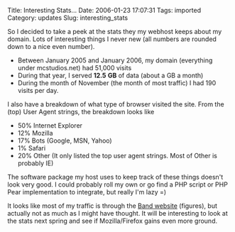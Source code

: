 Title: Interesting Stats...
Date: 2006-01-23 17:07:31
Tags: imported
Category: updates
Slug: interesting_stats

So I decided to take a peek at the stats they my webhost keeps about my domain.  Lots of interesting things I never new (all numbers are rounded down to a nice even number).
<ul>
	<li>Between January 2005 and January 2006, my domain (everything under mcstudios.net) had 51,000 visits</li>
	<li>During that year, I served <strong>12.5</strong> <strong>GB</strong> of data (about a GB a month)</li>
	<li>During the month of November (the month of most traffic) I had 190 visits per day.</li>
</ul>
I also have a breakdown of what type of browser visited the site.  From the (top) User Agent strings, the breakdown looks like
<ul>
	<li>50% Internet Explorer</li>
	<li>12% Mozilla</li>
	<li>17% Bots (Google, MSN, Yahoo)</li>
	<li>1% Safari</li>
	<li>20% Other (It only listed the top user agent strings.  Most of Other is probably IE)</li>
</ul>
The software package my host uses to keep track of these things doesn't look very good.  I could probably roll my own or go find a PHP script or PHP Pear implementation to integrate, but really I'm lazy =)

It looks like most of my traffic is through the <a title="www.duke.edu/web/DUMB" href="http://dumb.mcstudios.net">Band website</a> (figures), but actually not as much as I might have thought.  It will be interesting to look at the stats next spring and see if Mozilla/Firefox gains even more ground.

